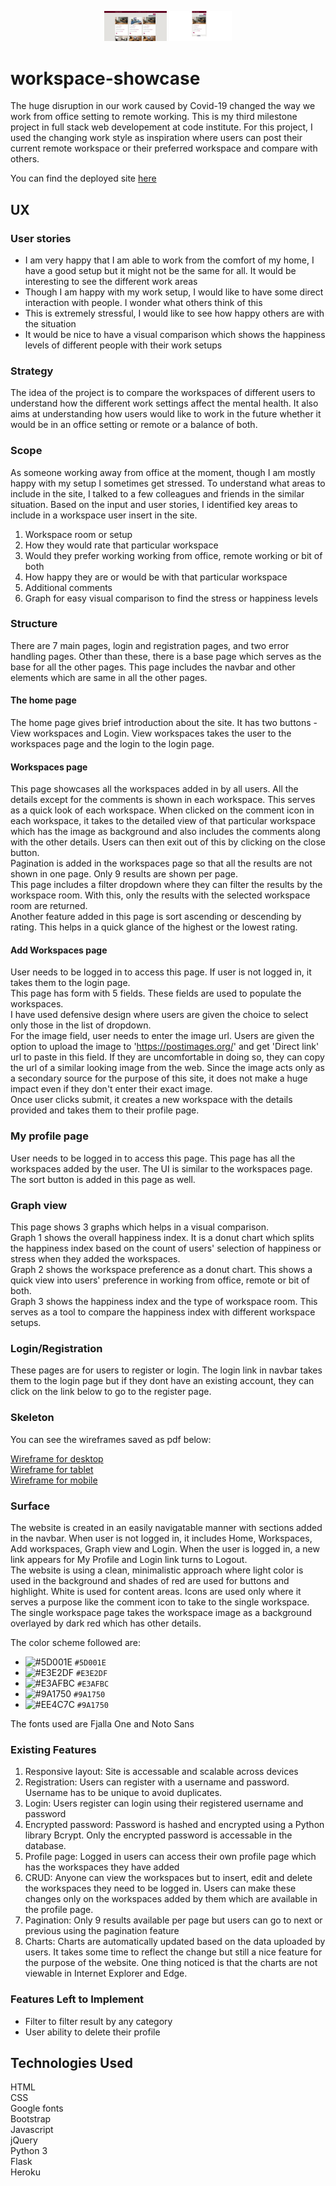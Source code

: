 <p float="left" align='middle'>
  <img src="/docs/desktop_view.png" width="100" />
  <img src="/docs/mobile_view.png" width="100" /> 
</p>

# workspace-showcase

The huge disruption in our work caused by Covid-19 changed the way we work from office setting to remote working. 
This is my third milestone project in full stack web developement at code institute. For this project, I used the changing work style as inspiration
where users can post their current remote workspace or their preferred workspace and compare with others. 

You can find the deployed site [here](http://workspace-showcase.herokuapp.com/)

## UX

### User stories

- I am very happy that I am able to work from the comfort of my home, I have a good setup but it might not be the same for all. 
It would be interesting to see the different work areas<br>
- Though I am happy with my work setup, I would like to have some direct interaction with people. I wonder what others think of this <br>
- This is extremely stressful, I would like to see how happy others are with the situation<br>
- It would be nice to have a visual comparison which shows the happiness levels of different people with their work setups

### Strategy

The idea of the project is to compare the workspaces of different users to understand how the different work settings affect the mental health. 
It also aims at understanding how users would like to work in the future whether it would be in an office setting or remote or a balance of both. 

### Scope

As someone working away from office at the moment, though I am mostly happy with my setup I sometimes get stressed. 
To understand what areas to include in the site, I talked to a few colleagues and friends in the similar situation. 
Based on the input and user stories, I identified key areas to include in a workspace user insert in the site. 
1. Workspace room or setup
2. How they would rate that particular workspace
3. Would they prefer working working from office, remote working or bit of both
4. How happy they are or would be with that particular workspace
5. Additional comments 
6. Graph for easy visual comparison to find the stress or happiness levels

### Structure

There are 7 main pages, login and registration pages, and two error handling pages. Other than these, there is a base page which serves as the base for all the other pages. This page includes the navbar and other elements which are same in all the other pages. 

#### The home page
The home page gives brief introduction about the site. It has two buttons - View workspaces and Login. View workspaces takes the user to the workspaces page and the login to the login page. 

#### Workspaces page

This page showcases all the workspaces added in by all users. All the details except for the comments is shown in each workspace. This serves as a quick look of each workspace. When clicked on the comment icon in each workspace, it takes to the detailed view of that particular workspace which has the image as background and also includes the comments along with the other details. Users can then exit out of this by clicking on the close button. <br>
Pagination is added in the workspaces page so that all the results are not shown in one page. Only 9 results are shown per page. <br>
This page includes a filter dropdown where they can filter the results by the workspace room. With this, only the results with the selected workspace room are returned. <br>
Another feature added in this page is sort ascending or descending by rating. This helps in a quick glance of the highest or the lowest rating. 

#### Add Workspaces page

User needs to be logged in to access this page. If user is not logged in, it takes them to the login page. <br>
This page has form with 5 fields. These fields are used to populate the workspaces. <br>
I have used defensive design where users are given the choice to select only those in the list of dropdown. <br>
For the image field, user needs to enter the image url. Users are given the option to upload the image to 'https://postimages.org/' and get 'Direct link' url to paste in this field. If they are uncomfortable in doing so, they can copy the url of a similar looking image from the web. Since the image acts only as a secondary source for the purpose of this site, it does not make a huge impact even if they don't enter their exact image. <br>
Once user clicks submit, it creates a new workspace with the details provided and takes them to their profile page. 

### My profile page

User needs to be logged in to access this page. This page has all the workspaces added by the user. The UI is similar to the workspaces page. The sort button is added in this page as well. 

### Graph view

This page shows 3 graphs which helps in a visual comparison. <br>
Graph 1 shows the overall happiness index. It is a donut chart which splits the happiness index based on the count of users' selection of happiness or stress when they added the workspaces. <br>
Graph 2 shows the workspace preference as a donut chart. This shows a quick view into users' preference in working from office, remote or bit of both. <br>
Graph 3 shows the happiness index and the type of workspace room. This serves as a tool to compare the happiness index with different workspace setups. 

### Login/Registration

These pages are for users to register or login. The login link in navbar takes them to the login page but if they dont have an existing account, they can click on the link below to go to the register page. 

### Skeleton

You can see the wireframes saved as pdf below:

[Wireframe for desktop](/wireframes/Wireframe_desktop.pdf)<br>
[Wireframe for tablet](/wireframes/Wireframe_tablet.pdf)<br>
[Wireframe for mobile](/wireframes/Wireframe_mobile.pdf)

### Surface

The website is created in an easily navigatable manner with sections added in the navbar. When user is not logged in, it includes Home, Workspaces, Add workspaces, Graph view and Login. When the user is logged in, a new link appears for My Profile and Login link turns to Logout. <br>
The website is using a clean, minimalistic approach where light color is used in the background and shades of red are used for buttons and highlight. White is used for content areas. Icons are used only where it serves a purpose like the comment icon to take to the single workspace. The single workspace page takes the workspace image as a background overlayed by dark red which has other details. <br>

The color scheme followed are:

- ![#5D001E](https://via.placeholder.com/15/5D001E/000000?text=+) `#5D001E` 
- ![#E3E2DF](https://via.placeholder.com/15/E3E2DF/000000?text=+) `#E3E2DF`
- ![#E3AFBC](https://via.placeholder.com/15/E3AFBC/000000?text=+) `#E3AFBC`
- ![#9A1750](https://via.placeholder.com/15/9A1750/000000?text=+) `#9A1750`
- ![#EE4C7C](https://via.placeholder.com/15/EE4C7C/000000?text=+) `#9A1750`

The fonts used are Fjalla One and Noto Sans

### Existing Features
1. Responsive layout: Site is accessable and scalable across devices
2. Registration: Users can register with a username and password. Username has to be unique to avoid duplicates. 
3. Login: Users register can login using their registered username and password
4. Encrypted password: Password is hashed and encrypted using a Python library Bcrypt. Only the encrypted password is accessable in the database. 
5. Profile page: Logged in users can access their own profile page which has the workspaces they have added
6. CRUD: Anyone can view the workspaces but to insert, edit and delete the workspaces they need to be logged in. Users can make these changes only on the workspaces added by them which are available in the profile page. 
7. Pagination: Only 9 results available per page but users can go to next or previous using the pagination feature
8. Charts: Charts are automatically updated based on the data uploaded by users. It takes some time to reflect the change but still a nice feature for the purpose of the website. One thing noticed is that the charts are not viewable in Internet Explorer and Edge. 

### Features Left to Implement
- Filter to filter result by any category
- User ability to delete their profile

## Technologies Used

HTML <br>
CSS <br>
Google fonts <br>
Bootstrap <br>
Javascript <br>
jQuery <br>
Python 3<br>
Flask<br>
Heroku